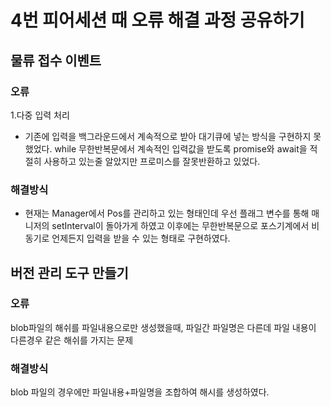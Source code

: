 # 4번 피어세션 때 오류 해결 과정 공유하기

## 물류 접수 이벤트

### 오류

1.다중 입력 처리

  - 기존에 입력을 백그라운드에서 계속적으로 받아 대기큐에 넣는 방식을 구현하지 못했었다. while 무한반복문에서 계속적인 입력값을 받도록 promise와 await을 적절히 사용하고 있는줄 알았지만 프로미스를 잘못반환하고 있었다.

### 해결방식

- 현재는 Manager에서 Pos를 관리하고 있는 형태인데 우선 플래그 변수를 통해 매니저의 setInterval이 돌아가게 하였고 이후에는 무한반복문으로 포스기계에서 비동기로 언제든지 입력을 받을 수 있는 형태로 구현하였다.


## 버전 관리 도구 만들기

### 오류

blob파일의 해쉬를 파일내용으로만 생성했을때, 파일간 파일명은 다른데 파일 내용이 다른경우 같은 해쉬를 가지는 문제

### 해결방식

blob 파일의 경우에만 파일내용+파일명을 조합하여 해시를 생성하였다.

